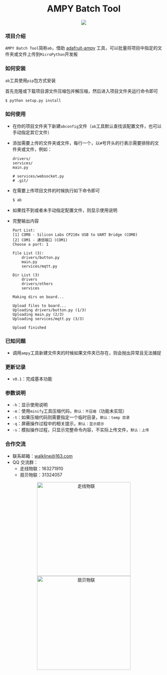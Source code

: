 <h1 align="center">AMPY Batch Tool</h1>

<p align="center"><img src="https://img.shields.io/badge/Licence-MIT-green.svg?style=for-the-badge" /></p>

### 项目介绍

`AMPY Batch Tool`简称`ab`，借助 [adafruit-ampy](https://learn.adafruit.com/micropython-basics-load-files-and-run-code/install-ampy) 工具，可以批量将项目中指定的文件夹或文件上传到`MicroPython`开发板

### 如何安装

`ab`工具使用`pip`包方式安装

首先克隆或下载项目源文件压缩包并解压缩，然后进入项目文件夹运行命令即可

```bash
$ python setup.py install
```

### 如何使用

* 在你的项目文件夹下新建`abconfig`文件（`ab`工具默认查找该配置文件，也可以手动指定其它文件）

* 添加需要上传的文件夹或文件，每行一个，以`#`号开头的行表示需要排除的文件夹或文件，例如：

	```doc
	drivers/
	services/
	main.py

	# services/websocket.py
	# .git/
	```
* 在需要上传项目文件的时候执行如下命令即可

	```bash
	$ ab
	```

* 如果找不到或者未手动指定配置文件，则显示使用说明

* 完整输出内容

	```docs
	Port List:
	[1] COM8 - Silicon Labs CP210x USB to UART Bridge (COM8)
	[2] COM1 - 通信端口 (COM1)
	Choose a port: 1

	File List (3):
	    drivers/button.py
	    main.py
	    services/mqtt.py

	Dir List (3)
	    drivers
	    drivers/others
	    services

	Making dirs on board...

	Upload files to board...
	Uploading drivers/button.py (1/3)
	Uploading main.py (2/3)
	Uploading services/mqtt.py (3/3)

	Upload finished
	```

### 已知问题

* 调用`ampy`工具新建文件夹的时候如果文件夹已存在，则会抛出异常且无法捕捉

### 更新记录

* `v0.1`：完成基本功能

### 参数说明

* `-h`：显示使用说明
* `-m`：使用`minify`工具压缩代码，`默认：不压缩`（功能未实现）
* `-t`：如果压缩代码则需要指定一个临时目录，`默认：temp 目录`
* `-q`：屏蔽操作过程中的相关提示，`默认：显示提示`
* `-s`：模拟操作过程，只显示完整命令内容，不实际上传文件，`默认：上传`

### 合作交流

* 联系邮箱：<walkline@163.com>
* QQ 交流群：
	* 走线物联：163271910
	* 扇贝物联：31324057

<p align="center"><img src="https://gitee.com/walkline/WeatherStation/raw/docs/images/qrcode_walkline.png" width="300px" alt="走线物联"><img src="https://gitee.com/walkline/WeatherStation/raw/docs/images/qrcode_bigiot.png" width="300px" alt="扇贝物联"></p>
